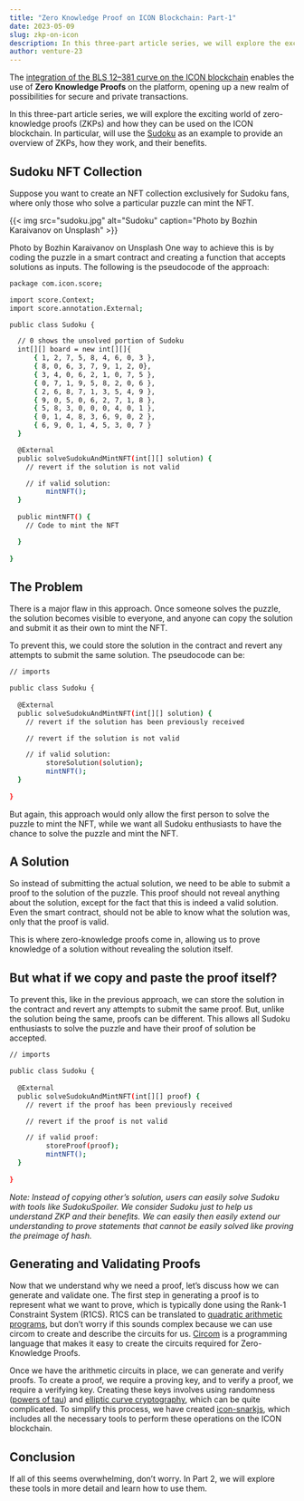 ```yaml
---
title: "Zero Knowledge Proof on ICON Blockchain: Part-1"
date: 2023-05-09
slug: zkp-on-icon
description: In this three-part article series, we will explore the exciting world of zero-knowledge proofs (ZKPs) and how they can be used on the ICON blockchain. In particular, will use the Sudoku as an example to provide an overview of ZKPs, how they work, and their benefits.
author: venture-23
---
```


The [integration of the BLS 12–381 curve on the ICON blockchain](https://github.com/icon-project/goloop/pull/151) enables the use of **Zero Knowledge Proofs** on the platform, opening up a new realm of possibilities for secure and private transactions.

In this three-part article series, we will explore the exciting world of zero-knowledge proofs (ZKPs) and how they can be used on the ICON blockchain. In particular, will use the [Sudoku](https://sudoku.com/) as an example to provide an overview of ZKPs, how they work, and their benefits.

## Sudoku NFT Collection
Suppose you want to create an NFT collection exclusively for Sudoku fans, where only those who solve a particular puzzle can mint the NFT.

{{< img src="sudoku.jpg" alt="Sudoku" caption="Photo by Bozhin Karaivanov on Unsplash" >}}

Photo by Bozhin Karaivanov on Unsplash
One way to achieve this is by coding the puzzle in a smart contract and creating a function that accepts solutions as inputs. The following is the pseudocode of the approach:

```bash
package com.icon.score;

import score.Context;
import score.annotation.External;

public class Sudoku {

  // 0 shows the unsolved portion of Sudoku
  int[][] board = new int[][]{
      { 1, 2, 7, 5, 8, 4, 6, 0, 3 },
      { 8, 0, 6, 3, 7, 9, 1, 2, 0},
      { 3, 4, 0, 6, 2, 1, 0, 7, 5 },
      { 0, 7, 1, 9, 5, 8, 2, 0, 6 },
      { 2, 6, 8, 7, 1, 3, 5, 4, 9 },
      { 9, 0, 5, 0, 6, 2, 7, 1, 8 },
      { 5, 8, 3, 0, 0, 0, 4, 0, 1 },
      { 0, 1, 4, 8, 3, 6, 9, 0, 2 },
      { 6, 9, 0, 1, 4, 5, 3, 0, 7 }
  }

  @External
  public solveSudokuAndMintNFT(int[][] solution) {
    // revert if the solution is not valid

    // if valid solution:
         mintNFT();
  }
  
  public mintNFT() {
    // Code to mint the NFT

  }
  
}
```

## The Problem
There is a major flaw in this approach. Once someone solves the puzzle, the solution becomes visible to everyone, and anyone can copy the solution and submit it as their own to mint the NFT.

To prevent this, we could store the solution in the contract and revert any attempts to submit the same solution. The pseudocode can be:

```bash
// imports

public class Sudoku {
  
  @External
  public solveSudokuAndMintNFT(int[][] solution) {
    // revert if the solution has been previously received    

    // revert if the solution is not valid

    // if valid solution:
         storeSolution(solution);
         mintNFT();
  }
 
}
```

But again, this approach would only allow the first person to solve the puzzle to mint the NFT, while we want all Sudoku enthusiasts to have the chance to solve the puzzle and mint the NFT.

## A Solution
So instead of submitting the actual solution, we need to be able to submit a proof to the solution of the puzzle. This proof should not reveal anything about the solution, except for the fact that this is indeed a valid solution. Even the smart contract, should not be able to know what the solution was, only that the proof is valid.

This is where zero-knowledge proofs come in, allowing us to prove knowledge of a solution without revealing the solution itself.

## But what if we copy and paste the proof itself?
To prevent this, like in the previous approach, we can store the solution in the contract and revert any attempts to submit the same proof. But, unlike the solution being the same, proofs can be different. This allows all Sudoku enthusiasts to solve the puzzle and have their proof of solution be accepted.

```bash
// imports

public class Sudoku {
  
  @External
  public solveSudokuAndMintNFT(int[][] proof) {
    // revert if the proof has been previously received    

    // revert if the proof is not valid

    // if valid proof:
         storeProof(proof);
         mintNFT();
  }
 
}
```

*Note: Instead of copying other’s solution, users can easily solve Sudoku with tools like SudokuSpoiler. We consider Sudoku just to help us understand ZKP and their benefits. We can easily then easily extend our understanding to prove statements that cannot be easily solved like proving the preimage of hash.*

## Generating and Validating Proofs
Now that we understand why we need a proof, let’s discuss how we can generate and validate one. The first step in generating a proof is to represent what we want to prove, which is typically done using the Rank-1 Constraint System (R1CS). R1CS can be translated to [quadratic arithmetic programs](https://medium.com/@VitalikButerin/quadratic-arithmetic-programs-from-zero-to-hero-f6d558cea649), but don’t worry if this sounds complex because we can use circom to create and describe the circuits for us. [Circom](https://iden3.io/circom) is a programming language that makes it easy to create the circuits required for Zero-Knowledge Proofs.

Once we have the arithmetic circuits in place, we can generate and verify proofs. To create a proof, we require a proving key, and to verify a proof, we require a verifying key. Creating these keys involves using randomness ([powers of tau](https://zeroknowledge.fm/the-power-of-tau-or-how-i-learned-to-stop-worrying-and-love-the-setup)) and [elliptic curve cryptography](https://en.wikipedia.org/wiki/Elliptic-curve_cryptography), which can be quite complicated. To simplify this process, we have created [icon-snarkjs](https://github.com/venture23-zkp/icon-snarkjs), which includes all the necessary tools to perform these operations on the ICON blockchain.

## Conclusion
If all of this seems overwhelming, don’t worry. In Part 2, we will explore these tools in more detail and learn how to use them.